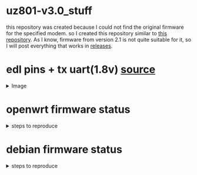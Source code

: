 # uz801-v3.0_stuff
this repository was created because I could not find the original firmware for the specified modem. so I created this repository similar to [this repository](https://github.com/Mio-sha512/openstick-stuff). As I know, firmware from version 2.1 is not quite suitable for it, so I will post everything that works in [releases](https://github.com/asvdvl/uz801-v3.0_stuff/releases).

# edl pins + tx uart(1.8v) [source](https://wiki.postmarketos.org/wiki/Zhihe_series_LTE_dongles_(generic-zhihe))
<details>
  <summary>Image</summary>
  https://wiki.postmarketos.org/wiki/File:Uz801_board.jpg
  <img src="https://wiki.postmarketos.org/images/thumb/0/00/Uz801_board.jpg/800px-Uz801_board.jpg">
</details>

# openwrt firmware status
<details>
  <summary>steps to reproduce</summary>
  to begin with, I mean that you have a stock image and you have a backup of it (in my case, the boot and system are corrupted)
  also need to save fsc, fsg, modemst1, modemst2 partitions.
  however, there are problems with wrt, regarding compilation, I still couldn’t compile wireguard, so I’m trying debian for now
  
  ```bash
  edl rf backup.bin \

  edl r fsc,fsg,modemst1,modemst2 fsc.bin,fsg.bin,modemst1.bin,modemst2.bin
  ```
  compile openwrt, the steps are taken from <a href="https://github.com/chautruongthinh/OpenWrt_UZ801V3">this repository</a> (github actions) as well as the config
  
  ```bash
  git clone https://github.com/chautruongthinh/HandsomeMod ./hsm_uzv3
  cd ./hsm_uzv3
  ./scripts/feeds update -a
  ./scripts/feeds install -a
  make download -j8
  make -j$(nproc)
  cd ./bin/targets/msm89xx/msm8916/
  ```

  next, I took the image from version 2.1 and uploaded it as is to the modem
  after which I restored the partitions and uploaded openwrt
  ```bash
  #download and extract https://github.com/Mio-sha512/openstick-stuff/releases/download/Firmware/uz801_v2.1_openwrt.zip  (or my image from releases)
  #edl wf uz801_v2.1_openwrt.bin
  #edl reset
    
  edl w fsc fsc.bin
  edl w fsg fsg.bin
  edl w modemst1 modemst1.bin
  edl w modemst2 modemst2.bin
    
  edl w boot handsomemod-msm89xx-msm8916-Handsome_handsome-openstick-uz801v3-ext4-boot.img
  simg2img handsomemod-msm89xx-msm8916-Handsome_handsome-openstick-uz801v3-ext4-system.img rootfs.img
  edl w rootfs rootfs.img
  ```
  however, there are problems with wrt, regarding compilation, I still couldn’t compile wireguard, so I’m trying debian for now
</details>

# debian firmware status
<details>
  <summary>steps to reproduce</summary>
  first of all, thanks to these guys from this issue https://github.com/OpenStick/OpenStick/issues/46 for the port
  
  sources of instructions: 
  - https://github.com/OpenStick/OpenStick/issues/46#issuecomment-1641749343 (custom aboot, and I haven't checked the one that comes with base-generic.zip)
  - https://zebra.ddscentral.org/pub/downloads/openstick/firmware/uz801_v30/README (basic reinstallation instructions)
  
  you should download (and unzip some) these files:
  - [base.zip (unpack)](https://github.com/OpenStick/OpenStick/releases/download/v1/base.zip)  I used base-generic.zip (by accident) and it works, but you need to use the file from the link, if that doesn't work, you can try this one
  - [debian.zip (unpack)](https://github.com/OpenStick/OpenStick/releases/download/v1/debian.zip)
  - [boot.img without hddled](https://zebra.ddscentral.org/pub/downloads/openstick/firmware/uz801_v30/kernel/boot.img-5.15.0-orbital+) !OR! [boot.img with hddled](https://zebra.ddscentral.org/pub/downloads/openstick/firmware/uz801_v30/kernel/boot.img-5.15.0-orbital+-hddled)
  - [linux-image](https://zebra.ddscentral.org/pub/downloads/openstick/firmware/uz801_v30/kernel/linux-image-5.15.0-orbital+_5.15.0-orbital+-10.00.Custom_arm64.deb)
  - [linux-headers](https://zebra.ddscentral.org/pub/downloads/openstick/firmware/uz801_v30/kernel/linux-headers-5.15.0-orbital+_5.15.0-orbital+-10.00.Custom_arm64.deb)
  - [wifi stuff](https://zebra.ddscentral.org/pub/downloads/openstick/firmware/uz801_v30/modem_wifi/WCNSS_qcom_wlan_nv.bin)
  - [modem stuff](https://zebra.ddscentral.org/pub/downloads/openstick/firmware/uz801_v30/modem_wifi/uz801_v30_modem.bin)
  
  if you cannot enter fastboot (like me) then you need to follow the steps from the 1st section of the base/flash.sh file but for edl instead of fastboot
```
edl rf backup.bin #this is not in the script but it is useful to have
```

```
wget https://zebra.ddscentral.org/pub/downloads/openstick/firmware/uz801_v30/boot/aboot-uz801.bin
edl e boot
edl w aboot aboot-uz801.bin
edl reset
```
  Now the modem should go into fastboot mode, check with the command below, one device should be displayed (if more, then unplug all unnecessary ones)
```
fastboot devices
```
  now run
```
cd ./base
./flash.sh
cd ../debian
./flash.sh
```
  now push this files 
  - boot.img-5.15.0-orbital+(or boot.img-5.15.0-orbital+-hddled)
  - linux-image-5.15.0-orbital+_5.15.0-orbital+-10.00.Custom_arm64.deb
  - linux-headers-5.15.0-orbital+_5.15.0-orbital+-10.00.Custom_arm64.deb
  - uz801_v30_modem.bin
  - WCNSS_qcom_wlan_nv.bin
  to modem via sftp(login/password below) or adb push to home folder(/home/user)
  log in via ssh or adb
```
ssh user@192.168.68.1 #password: 1
```
  or
```
adb shell
```
  now run
```
sudo -i
dpkg -i linux-image-5.15.0-orbital+_5.15.0-orbital+-10.00.Custom_arm64.deb 
dpkg -i linux-headers-5.15.0-orbital+_5.15.0-orbital+-10.00.Custom_arm64.deb
dd if=boot.img of=/dev/mmcblk0p12
reboot
```
Install firmware for Modem and WiFi
```
cp WCNSS_qcom_wlan_nv.bin /lib/firmware/wlan/prima/
mount -o loop -t vfat uz801_v30_modem.bin /mnt
cd /mnt/image/
sudo cp mba.mbn /lib/firmware/
sudo cp modem.* /lib/firmware/
sudo cp wcnss.* /lib/firmware/
# In modem_pr/mcfg/configs/mcfg_sw/generic/, look for the appropriate mcfg_sw.mbn for your region (and carrier if applicable). Copy it to /lib/firmware
# in my case
cp modem_pr/mcfg/configs/mcfg_sw/generic/eu/ee/commerci/mcfg_sw.mbn /lib/firmware
reboot
```
That’s all, then you can install the software either by connecting to wifi or using a mobile network(may not work)
```
sudo apt update
sudo apt install nano zsh git curl iproute2
sh -c "$(curl -fsSL https://raw.githubusercontent.com/ohmyzsh/ohmyzsh/master/tools/install.sh)"
omz plugin enable debian systemd history
```
</details>
